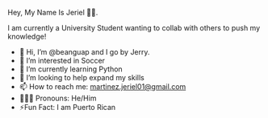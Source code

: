 Hey, My Name Is Jeriel 👋🏽.

I am currently a University Student wanting to collab with others to push my knowledge!


- 👋 Hi, I’m @beanguap and I go by Jerry.
- 👀 I’m interested in Soccer
- 🌱 I’m currently learning Python
- 💞️ I’m looking to help expand my skills
- 📫 How to reach me: martinez.jeriel01@gmail.com
- 🧑🏾‍🦱 Pronouns: He/Him
- ⚡️Fun Fact: I am Puerto Rican 

<!---
beanguap/beanguap is a ✨ special ✨ repository because its `README.md` (this file) appears on your GitHub profile.
You can click the Preview link to take a look at your changes.
--->
